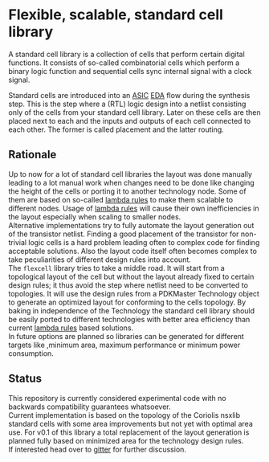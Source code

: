# Flexible, scalable, standard cell library

A standard cell library is a collection of cells that perform certain digital functions. It consists of so-called combinatorial cells which perform a binary logic function and sequential cells sync internal signal with a clock signal.

Standard cells are introduced into an [ASIC](https://en.wikipedia.org/wiki/Application-specific_integrated_circuit) [EDA](https://en.wikipedia.org/wiki/Electronic_design_automation) flow during the synthesis step. This is the step where a (RTL) logic design into a netlist consisting only of the cells from your standard cell library. Later on these cells are then placed next to each and the inputs and outputs of each cell connected to each other. The former is called placement and the latter routing.

## Rationale

Up to now for a lot of standard cell libraries the layout was done manually leading to a lot manual work when changes need to be done like changing the height of the cells or porting it to another technology node. Some of them are based on so-called [lambda rules](http://www.electronics-tutorial.net/Digital-CMOS-Design/CMOS-Layout-Design/CMOS-lambda-Design-Rules/) to make them scalable to different nodes. Usage of [lambda rules](http://www.electronics-tutorial.net/Digital-CMOS-Design/CMOS-Layout-Design/CMOS-lambda-Design-Rules/) will cause their own inefficiencies in the layout especially when scaling to smaller nodes.  
Alternative implementations try to fully automate the layout generation out of the transistor netlist. Finding a good placement of the transistor for non-trivial logic cells is a hard problem leading often to complex code for finding acceptable solutions. Also the layout code itself often becomes complex to take peculiarities of different design rules into account.  
The `flexcell` library tries to take a middle road. It will start from a topological layout of the cell but without the layout already fixed to certain design rules; it thus avoid the step where netlist need to be converted to topologies. It will use the design rules from a PDKMaster Technology object to generate an optimized layout for conforming to the cells topology. By baking in independence of the Technology the standard cell library should be easily ported to different technologies with better area efficiency than current [lambda rules](http://www.electronics-tutorial.net/Digital-CMOS-Design/CMOS-Layout-Design/CMOS-lambda-Design-Rules/) based solutions.  
In future options are planned so libraries can be generated for different targets like ,minimum area, maximum performance or minimum power consumption.

## Status

This repository is currently considered experimental code with no backwards compatibility guarantees whatsoever.  
Current implementation is based on the topology of the Coriolis nsxlib standard cells with some area improvements but not yet with optimal area use. For v0.1 of this library a total replacement of the layout generation is planned fully based on minimized area for the technology design rules.  
If interested head over to [gitter](https://gitter.im/Chips4Makers/community) for further discussion.

